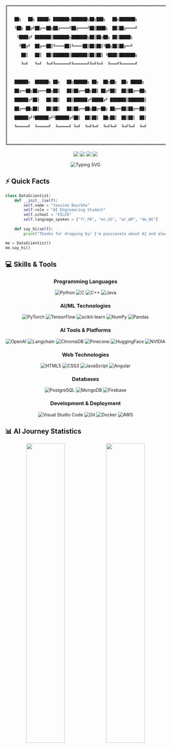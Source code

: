 ```ascii
╔══════════════════════════════════════════════════════════════════════════════╗
║                                                                              ║
║   ██╗   ██╗ █████╗ ███████╗███████╗██╗███╗   ██╗███████╗                    ║
║   ╚██╗ ██╔╝██╔══██╗██╔════╝██╔════╝██║████╗  ██║██╔════╝                    ║
║    ╚████╔╝ ███████║███████╗███████╗██║██╔██╗ ██║█████╗                      ║
║     ╚██╔╝  ██╔══██║╚════██║╚════██║██║██║╚██╗██║██╔══╝                      ║
║      ██║   ██║  ██║███████║███████║██║██║ ╚████║███████╗                    ║
║      ╚═╝   ╚═╝  ╚═╝╚══════╝╚══════╝╚═╝╚═╝  ╚═══╝╚══════╝                    ║
║                                                                              ║
║   ██████╗  ██████╗ ██╗   ██╗██████╗ ██╗  ██╗██╗  ██╗ █████╗                ║
║   ██╔══██╗██╔═══██╗██║   ██║██╔══██╗██║ ██╔╝██║  ██║██╔══██╗               ║
║   ██████╔╝██║   ██║██║   ██║██████╔╝█████╔╝ ███████║███████║               ║
║   ██╔══██╗██║   ██║██║   ██║██╔══██╗██╔═██╗ ██╔══██║██╔══██║               ║
║   ██████╔╝╚██████╔╝╚██████╔╝██║  ██║██║  ██╗██║  ██║██║  ██║               ║
║   ╚═════╝  ╚═════╝  ╚═════╝ ╚═╝  ╚═╝╚═╝  ╚═╝╚═╝  ╚═╝╚═╝  ╚═╝               ║
║                                                                              ║
╚══════════════════════════════════════════════════════════════════════════════╝
```
<div align="center">
  
[![](https://img.shields.io/badge/-yassinebourkha6@gmail.com-EA4335?style=flat-square&logo=Gmail&logoColor=white)](mailto:yassinebourkha6@gmail.com)
[![](https://img.shields.io/badge/-Yassine_Bourkha-0A66C2?style=flat-square&logo=linkedin&logoColor=white)](https://www.linkedin.com/in/yassine-bourkha)
[![](https://img.shields.io/badge/-@yassinebourkha-181717?style=flat-square&logo=github)](https://github.com/yassinebourkha)
![](https://komarev.com/ghpvc/?username=yassinebourkha&color=blueviolet)


</div>

<p align="center">
<img src="https://readme-typing-svg.herokuapp.com?font=Matrix+Code+NFI&size=25&duration=3000&pause=1000&color=00FF00&center=true&vCenter=true&width=600&lines=AI+Engineering+Student;Always+learning+new+things" alt="Typing SVG" />
</p>

## ⚡ Quick Facts

```python
class DataScientist:
    def __init__(self):
        self.name = "Yassine Bourkha"
        self.role = "AI Engineering Student"
        self.school = "EILCO"
        self.language_spoken = ["fr_FR", "en_US", "ar_AR", "de_DE"]
        
    def say_hi(self):
        print("Thanks for dropping by! I'm passionate about AI and always open to collaborating on projects.")

me = DataScientist()
me.say_hi()
```

## 💻 Skills & Tools

<div align="center">

### Programming Languages
![Python](https://img.shields.io/badge/Python-FFD43B?style=for-the-badge&logo=python&logoColor=blue)
![C](https://img.shields.io/badge/C-00599C?style=for-the-badge&logo=c&logoColor=white)
![C++](https://img.shields.io/badge/C++-00599C?style=for-the-badge&logo=c%2B%2B&logoColor=white)
![Java](https://img.shields.io/badge/Java-ED8B00?style=for-the-badge&logo=openjdk&logoColor=white)

### AI/ML Technologies
![PyTorch](https://img.shields.io/badge/PyTorch-EE4C2C?style=for-the-badge&logo=PyTorch&logoColor=white)
![TensorFlow](https://img.shields.io/badge/TensorFlow-%23FF6F00.svg?style=for-the-badge&logo=TensorFlow&logoColor=white)
![scikit-learn](https://img.shields.io/badge/scikit--learn-%23F7931E.svg?style=for-the-badge&logo=scikit-learn&logoColor=white)
![NumPy](https://img.shields.io/badge/numpy-%23013243.svg?style=for-the-badge&logo=numpy&logoColor=white)
![Pandas](https://img.shields.io/badge/pandas-%23150458.svg?style=for-the-badge&logo=pandas&logoColor=white)

### AI Tools & Platforms
![OpenAI](https://img.shields.io/badge/OpenAI-412991?style=for-the-badge&logo=openai&logoColor=white)
![Langchain](https://img.shields.io/badge/🦜_LangChain-2C2C2C?style=for-the-badge)
![ChromaDB](https://img.shields.io/badge/ChromaDB-FF6F61?style=for-the-badge&logo=Chroma&logoColor=white)
![Pinecone](https://img.shields.io/badge/Pinecone-0055FF?style=for-the-badge&logo=Pinecone&logoColor=white)
![HuggingFace](https://img.shields.io/badge/🤗_Hugging_Face-FFD21E?style=for-the-badge)
![NVIDIA](https://img.shields.io/badge/NVIDIA-%2376B900.svg?style=for-the-badge&logo=nvidia&logoColor=white)

### Web Technologies
![HTML5](https://img.shields.io/badge/HTML5-E34F26?style=for-the-badge&logo=html5&logoColor=white)
![CSS3](https://img.shields.io/badge/CSS3-1572B6?style=for-the-badge&logo=css3&logoColor=white)
![JavaScript](https://img.shields.io/badge/JavaScript-F7DF1E?style=for-the-badge&logo=javascript&logoColor=black)
![Angular](https://img.shields.io/badge/Angular-DD0031?style=for-the-badge&logo=angular&logoColor=white)

### Databases
![PostgreSQL](https://img.shields.io/badge/PostgreSQL-316192?style=for-the-badge&logo=postgresql&logoColor=white)
![MongoDB](https://img.shields.io/badge/MongoDB-4EA94B?style=for-the-badge&logo=mongodb&logoColor=white)
![Firebase](https://img.shields.io/badge/Firebase-039BE5?style=for-the-badge&logo=Firebase&logoColor=white)

### Development & Deployment
![Visual Studio Code](https://img.shields.io/badge/VSCode-0078D4?style=for-the-badge&logo=visual%20studio%20code&logoColor=white)
![Git](https://img.shields.io/badge/GIT-E44C30?style=for-the-badge&logo=git&logoColor=white)
![Docker](https://img.shields.io/badge/Docker-2CA5E0?style=for-the-badge&logo=docker&logoColor=white)
![AWS](https://img.shields.io/badge/AWS-%23FF9900.svg?style=for-the-badge&logo=amazon-aws&logoColor=white)

</div>


## 📊 AI Journey Statistics

<div align="center">
  <img width="49%" src="https://github-readme-stats.vercel.app/api?username=yassinebourkha&show_icons=true&theme=radical&hide_border=true" />
  <img width="49%" src="https://github-readme-streak-stats.herokuapp.com/?user=yassinebourkha&theme=radical&hide_border=true" />
</div>


